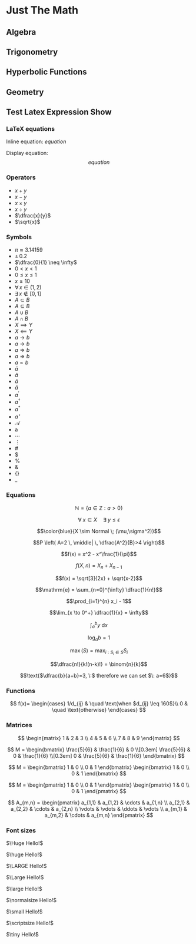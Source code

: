 # Just The Math

## Algebra

## Trigonometry

## Hyperbolic Functions

## Geometry

## Test Latex Expression Show

### LaTeX equations

Inline equation: $equation$

Display equation: $$equation$$

### Operators

- $x + y$
- $x - y$
- $x \times y$
- $x \div y$
- $\dfrac{x}{y}$
- $\sqrt{x}$

### Symbols

- $\pi \approx 3.14159$
- $\pm \, 0.2$
- $\dfrac{0}{1} \neq \infty$
- $0 < x < 1$
- $0 \leq x \leq 1$
- $x \geq 10$
- $\forall \, x \in (1,2)$
- $\exists \, x \notin [0,1]$
- $A \subset B$
- $A \subseteq B$
- $A \cup B$
- $A \cap B$
- $X \implies Y$
- $X \impliedby Y$
- $a \to b$
- $a \longrightarrow b$
- $a \Rightarrow b$
- $a \Longrightarrow b$
- $a \propto b$
- $\bar a$
- $\tilde a$
- $\breve a$
- $\hat a$
- $a^ \prime$
- $a^ \dagger$
- $a^ \ast$
- $a^ \star$
- $\mathcal A$
- $\mathrm a$
- $\cdots$
- $\vdots$
- $\#$
- $\$$
- $\%$
- $\&$
- $\{ \}$
- $\_$

### Equations

$$\mathbb{N} = \{ a \in \mathbb{Z} : a > 0 \}$$

$$\forall \; x \in X \quad \exists \; y \leq \epsilon$$

$$\color{blue}{X \sim Normal \; (\mu,\sigma^2)}$$

$$P \left( A=2 \, \middle| \, \dfrac{A^2}{B}>4 \right)$$

$$f(x) = x^2 - x^\frac{1}{\pi}$$

$$f(X,n) = X_n + X_{n-1}$$

$$f(x) = \sqrt[3]{2x} + \sqrt{x-2}$$

$$\mathrm{e} = \sum_{n=0}^{\infty} \dfrac{1}{n!}$$

$$\prod_{i=1}^{n} x_i - 1$$

$$\lim_{x \to 0^+} \dfrac{1}{x} = \infty$$

$$\int_a^b y \: \mathrm{d}x$$

$$\log_a b = 1$$

$$\max(S) = \max_{i:S_i \in S} S_i$$

$$\dfrac{n!}{k!(n-k)!} = \binom{n}{k}$$

$$\text{$\dfrac{b}{a+b}=3, \:$ therefore we can set $\: a=6$}$$

### Functions

$$
f(x)=
\begin{cases}
1/d_{ij} & \quad \text{when $d_{ij} \leq 160$}\\ 
0 & \quad \text{otherwise}
\end{cases}
$$

### Matrices

$$
\begin{matrix}
1 & 2 & 3 \\
4 & 5 & 6 \\
7 & 8 & 9
\end{matrix}
$$

$$
M = 
\begin{bmatrix}
\frac{5}{6} & \frac{1}{6} & 0 \\[0.3em]
\frac{5}{6} & 0 & \frac{1}{6} \\[0.3em]
0 & \frac{5}{6} & \frac{1}{6}
\end{bmatrix}
$$

$$ 
M =
\begin{bmatrix}
1 & 0 \\
0 & 1
\end{bmatrix}
\begin{bmatrix}
1 & 0 \\
0 & 1
\end{bmatrix}
$$

$$ 
M =
\begin{pmatrix}
1 & 0 \\
0 & 1
\end{pmatrix}
\begin{pmatrix}
1 & 0 \\
0 & 1
\end{pmatrix}
$$

$$
A_{m,n} = 
\begin{pmatrix}
a_{1,1} & a_{1,2} & \cdots & a_{1,n} \\
a_{2,1} & a_{2,2} & \cdots & a_{2,n} \\
\vdots & \vdots & \ddots & \vdots \\
a_{m,1} & a_{m,2} & \cdots & a_{m,n} 
\end{pmatrix}
$$

### Font sizes

$\Huge Hello!$

$\huge Hello!$

$\LARGE Hello!$

$\Large Hello!$

$\large Hello!$

$\normalsize Hello!$

$\small Hello!$

$\scriptsize Hello!$

$\tiny Hello!$
